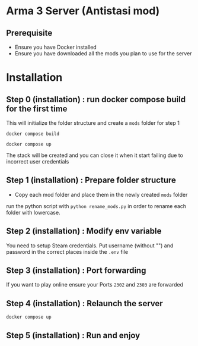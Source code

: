 # Arma 3 Server (Antistasi mod)

## Prerequisite

- Ensure you have Docker installed
- Ensure you have downloaded all the mods you plan to use for the server

# Installation


## Step 0 (installation) : run docker compose build for the first time

This will initialize the folder structure and create a `mods` folder for step 1

`docker compose build`

`docker compose up`

The stack will be created and you can close it when it start failing due to incorrect user credentials

## Step 1 (installation) : Prepare folder structure

- Copy each mod folder and place them in the newly created `mods` folder


run the python script with `python rename_mods.py` in order to rename each folder with lowercase.


## Step 2 (installation) : Modify env variable

You need to setup Steam credentials.
Put username (without "") and password in the correct places inside the `.env` file

## Step 3 (installation) : Port forwarding

If you want to play online ensure your Ports `2302` and `2303` are forwarded

## Step 4 (installation) : Relaunch the server

`docker compose up`

## Step 5 (installation) : Run and enjoy
